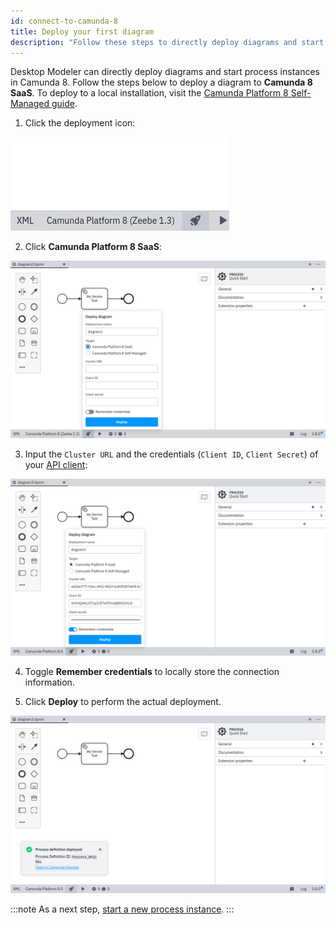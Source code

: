 ```yaml
---
id: connect-to-camunda-8
title: Deploy your first diagram
description: "Follow these steps to directly deploy diagrams and start process instances in Camunda 8."
---
```


Desktop Modeler can directly deploy diagrams and start process instances in Camunda 8. Follow the steps below to deploy a diagram to **Camunda 8 SaaS**. To deploy to a local installation, visit the [Camunda Platform 8 Self-Managed guide](../../../self-managed/modeler/desktop-modeler/deploy-to-self-managed.md).

1. Click the deployment icon:

![deployment icon](./img/deploy-icon.png)

2. Click **Camunda Platform 8 SaaS**:

![deployment configuration](./img/deploy-diagram-camunda-cloud.png)

3. Input the `Cluster URL` and the credentials (`Client ID`, `Client Secret`) of your [API client](../../console/manage-clusters/manage-api-clients.md):

![deployment via Camunda 8](./img/deploy-diagram-camunda-cloud-remember.png)

4. Toggle **Remember credentials** to locally store the connection information.

5. Click **Deploy** to perform the actual deployment.

![deployment successful](./img/deploy-diagram-camunda-cloud-success.png)

:::note
As a next step, [start a new process instance](./start-instance.md).
:::
